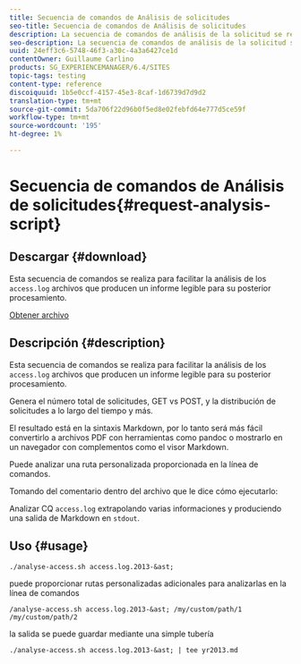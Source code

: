 ```yaml
---
title: Secuencia de comandos de Análisis de solicitudes
seo-title: Secuencia de comandos de Análisis de solicitudes
description: La secuencia de comandos de análisis de la solicitud se realiza para facilitar la análisis de los archivos access.log que producen un informe legible para su posterior procesamiento
seo-description: La secuencia de comandos de análisis de la solicitud se realiza para facilitar la análisis de los archivos access.log que producen un informe legible para su posterior procesamiento
uuid: 24eff3c6-5748-46f3-a30c-4a3a6427ce1d
contentOwner: Guillaume Carlino
products: SG_EXPERIENCEMANAGER/6.4/SITES
topic-tags: testing
content-type: reference
discoiquuid: 1b5e0ccf-4157-45e3-8caf-1d6739d7d9d2
translation-type: tm+mt
source-git-commit: 5da706f22d96b0f5ed8e02febfd64e777d5ce59f
workflow-type: tm+mt
source-wordcount: '195'
ht-degree: 1%

---
```



# Secuencia de comandos de Análisis de solicitudes{#request-analysis-script}

## Descargar {#download}

Esta secuencia de comandos se realiza para facilitar la análisis de los `access.log` archivos que producen un informe legible para su posterior procesamiento.

[Obtener archivo](assets/analyse-access.sh)

## Descripción {#description}

Esta secuencia de comandos se realiza para facilitar la análisis de los `access.log` archivos que producen un informe legible para su posterior procesamiento.

Genera el número total de solicitudes, GET vs POST, y la distribución de solicitudes a lo largo del tiempo y más.

El resultado está en la sintaxis Markdown, por lo tanto será más fácil convertirlo a archivos PDF con herramientas como pandoc o mostrarlo en un navegador con complementos como el visor Markdown.

Puede analizar una ruta personalizada proporcionada en la línea de comandos.

Tomando del comentario dentro del archivo que le dice cómo ejecutarlo:

Analizar CQ `access.log` extrapolando varias informaciones y produciendo una salida de Markdown en `stdout`.

## Uso {#usage}

`./analyse-access.sh access.log.2013-&ast;`

puede proporcionar rutas personalizadas adicionales para analizarlas en la línea de comandos

`/analyse-access.sh access.log.2013-&ast; /my/custom/path/1 /my/custom/path/2`

la salida se puede guardar mediante una simple tubería

`./analyse-access.sh access.log.2013-&ast; | tee yr2013.md`
